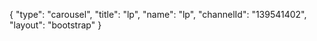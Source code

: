 {
    "type": "carousel",
    "title": "lp",
    "name": "lp",
    "channelId": "139541402",
    "layout": "bootstrap"
}